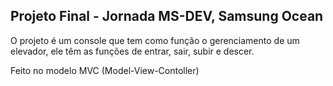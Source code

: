 
## Projeto Final - Jornada MS-DEV, Samsung Ocean

O projeto é um console que tem como função o gerenciamento de um elevador, ele têm as funções de entrar, sair, subir e descer.

Feito no modelo MVC (Model-View-Contoller)
